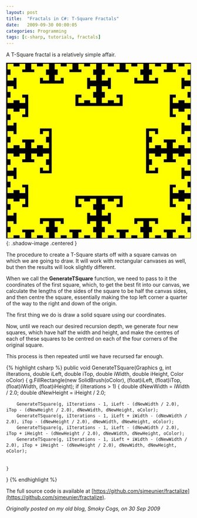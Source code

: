 ```yaml
---
layout: post
title:  "Fractals in C#: T-Square Fractals"
date:   2009-09-30 00:00:05
categories: Programming
tags: [c-sharp, tutorials, fractals]
---
```


A T-Square fractal is a relatively simple affair.

![T-Square Fractal](/assets/images/blog/fractals/tsquare.jpg){: .shadow-image .centered }

The procedure to create a T-Square starts off with a square canvas on which we are going to draw. It will work with rectangular canvases as well, but then the results will look slightly different.

When we call the **GenerateTSquare** function, we need to pass to it the coordinates of the first square, which, to get the best fit into our canvas, we calculate the lengths of the sides of the square to be half the canvas sides, and then centre the square, essentially making the top left corner a quarter of the way to the right and down of the origin.

The first thing we do is draw a solid square using our coordinates.

Now, until we reach our desired recursion depth, we generate four new squares, which have half the width and height, and make the centres of each of these squares to be centred on each of the four corners of the original square.

This process is then repeated until we have recursed far enough.

{% highlight csharp %}
public void GenerateTSquare(Graphics g, int iIterations, double iLeft, double iTop, double iWidth, double iHeight, Color oColor)
{
	g.FillRectangle(new SolidBrush(oColor), (float)iLeft, (float)iTop, (float)iWidth, (float)iHeight);
	if (iIterations > 1)
	{
		double dNewWidth = iWidth / 2.0;
		double dNewHeight = iHeight / 2.0;

		GenerateTSquare(g, iIterations - 1, iLeft - (dNewWidth / 2.0), iTop - (dNewHeight / 2.0), dNewWidth, dNewHeight, oColor);
		GenerateTSquare(g, iIterations - 1, iLeft + iWidth - (dNewWidth / 2.0), iTop - (dNewHeight / 2.0), dNewWidth, dNewHeight, oColor);
		GenerateTSquare(g, iIterations - 1, iLeft - (dNewWidth / 2.0), iTop + iHeight - (dNewHeight / 2.0), dNewWidth, dNewHeight, oColor);
		GenerateTSquare(g, iIterations - 1, iLeft + iWidth - (dNewWidth / 2.0), iTop + iHeight - (dNewHeight / 2.0), dNewWidth, dNewHeight, oColor);
		

	}
}
{% endhighlight %}

The full source code is available at [https://github.com/sjmeunier/fractalize](https://github.com/sjmeunier/fractalize).

_Originally posted on my old blog, Smoky Cogs, on 30 Sep 2009_
